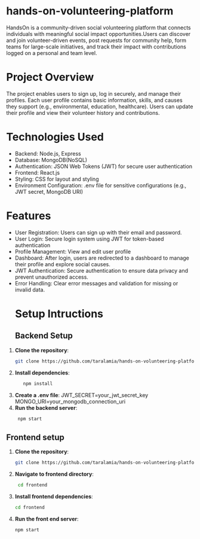 # hands-on-volunteering-platform
HandsOn is a community-driven social volunteering platform that connects individuals with  meaningful social impact opportunities.Users can discover and join volunteer-driven events, 
post requests for community help, form teams for large-scale initiatives, and track their impact with contributions logged on a personal and team level.
# Project Overview
The project enables users to sign up, log in securely, and manage their profiles. Each user profile contains basic information, skills, and causes they support (e.g., environmental, education, healthcare). Users can update their profile and view their volunteer history and contributions.
# Technologies Used
- Backend: Node.js, Express
- Database: MongoDB(NoSQL)
- Authentication: JSON Web Tokens (JWT) for secure user authentication
- Frontend: React.js
- Styling: CSS for layout and styling
- Environment Configuration: .env file for sensitive configurations (e.g., JWT secret, MongoDB URI)
# Features 
- User Registration: Users can sign up with their email and password.
- User Login: Secure login system using JWT for token-based authentication
- Profile Management: View and edit user profile
- Dashboard: After login, users are redirected to a dashboard to manage their profile and explore social causes.
- JWT Authentication: Secure authentication to ensure data privacy and prevent unauthorized access.
- Error Handling: Clear error messages and validation for missing or invalid data.
  # Setup Intructions
  ## Backend Setup
1. **Clone the repository**:
   ```bash
   git clone https://github.com/taralamia/hands-on-volunteering-platform.git
2. **Install dependencies**:
   ```bash
      npm install
3. **Create a .env file**:
   JWT_SECRET=your_jwt_secret_key
   MONGO_URI=your_mongodb_connection_uri
4. **Run the backend server**:
     ```bash
      npm start
  ## Frontend setup
1. **Clone the repository**:
    ```bash
   git clone https://github.com/taralamia/hands-on-volunteering-platform.git
2. **Navigate to frontend directory**:
   ```bash
    cd frontend
3. **Install frontend dependencies**:
   ```bash
   cd frontend
4. **Run the front end server**:
   ```bash
   npm start
   
